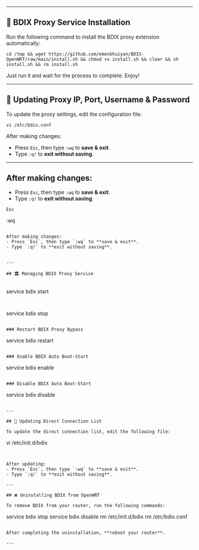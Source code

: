 
---

## 🚀 BDIX Proxy Service Installation

Run the following command to install the BDIX proxy extension automatically:

```
cd /tmp && wget https://github.com/emonbhuiyan/BDIX-OpenWRT/raw/main/install.sh && chmod +x install.sh && clear && sh install.sh && rm install.sh
```

Just run it and wait for the process to complete. Enjoy!

---

## 🔧 Updating Proxy IP, Port, Username & Password

To update the proxy settings, edit the configuration file:

```
vi /etc/bdix.conf
```

After making changes:
- Press `Esc`, then type `:wq` to **save & exit**.
- Type `:q!` to **exit without saving**.


---

## After making changes:
- Press `Esc`, then type `:wq` to **save & exit**.
- Type `:q!` to **exit without saving**.

```
Esc
```
:wq
```

After making changes:
- Press `Esc`, then type `:wq` to **save & exit**.
- Type `:q!` to **exit without saving**.


---

## 🏛 Managing BDIX Proxy Service


```
service bdix start
```


```
service bdix stop
```

### Restart BDIX Proxy Bypass
```
service bdix restart
```

### Enable BDIX Auto Boot-Start
```
service bdix enable
```

### Disable BDIX Auto Boot-Start
```
service bdix disable
```

---

## 🔄 Updating Direct Connection List

To update the direct connection list, edit the following file:

```
vi /etc/init.d/bdix
```


After updating:
- Press `Esc`, then type `:wq` to **save & exit**.
- Type `:q!` to **exit without saving**.

---

## ❌ Uninstalling BDIX from OpenWRT

To remove BDIX from your router, run the following commands:

```
service bdix stop
service bdix disable
rm /etc/init.d/bdix
rm /etc/bdix.conf
```

After completing the uninstallation, **reboot your router**.

---

